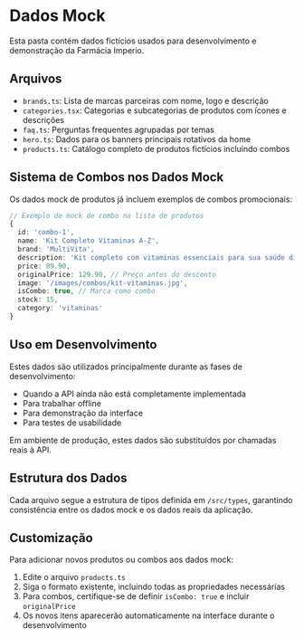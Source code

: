 
# Dados Mock

Esta pasta contém dados fictícios usados para desenvolvimento e demonstração da Farmácia Imperio.

## Arquivos

- `brands.ts`: Lista de marcas parceiras com nome, logo e descrição
- `categories.tsx`: Categorias e subcategorias de produtos com ícones e descrições
- `faq.ts`: Perguntas frequentes agrupadas por temas
- `hero.ts`: Dados para os banners principais rotativos da home
- `products.ts`: Catálogo completo de produtos fictícios incluindo combos

## Sistema de Combos nos Dados Mock

Os dados mock de produtos já incluem exemplos de combos promocionais:

```typescript
// Exemplo de mock de combo na lista de produtos
{
  id: 'combo-1',
  name: 'Kit Completo Vitaminas A-Z',
  brand: 'MultiVita',
  description: 'Kit completo com vitaminas essenciais para sua saúde diária',
  price: 89.90,
  originalPrice: 129.90, // Preço antes do desconto
  image: '/images/combos/kit-vitaminas.jpg',
  isCombo: true, // Marca como combo
  stock: 15,
  category: 'vitaminas'
}
```

## Uso em Desenvolvimento

Estes dados são utilizados principalmente durante as fases de desenvolvimento:
- Quando a API ainda não está completamente implementada
- Para trabalhar offline
- Para demonstração da interface
- Para testes de usabilidade

Em ambiente de produção, estes dados são substituídos por chamadas reais à API.

## Estrutura dos Dados

Cada arquivo segue a estrutura de tipos definida em `/src/types`, garantindo consistência entre os dados mock e os dados reais da aplicação.

## Customização

Para adicionar novos produtos ou combos aos dados mock:
1. Edite o arquivo `products.ts`
2. Siga o formato existente, incluindo todas as propriedades necessárias
3. Para combos, certifique-se de definir `isCombo: true` e incluir `originalPrice`
4. Os novos itens aparecerão automaticamente na interface durante o desenvolvimento
